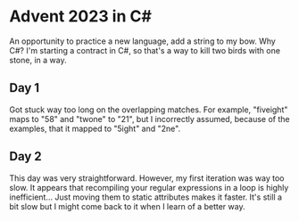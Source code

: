 # Advent 2023 in C\#

An opportunity to practice a new language, add a string to my bow.
Why C#? I'm starting a contract in C#, so that's a way to kill two birds with
one stone, in a way.

## Day 1

Got stuck way too long on the overlapping matches. For example, "fiveight" maps
to "58" and "twone" to "21", but I incorrectly assumed, because of the
examples, that it mapped to "5ight" and "2ne".

## Day 2

This day was very straightforward. However, my first iteration was way too
slow. It appears that recompiling your regular expressions in a loop is highly
inefficient... Just moving them to static attributes makes it faster. It's
still a bit slow but I might come back to it when I learn of a better way.
